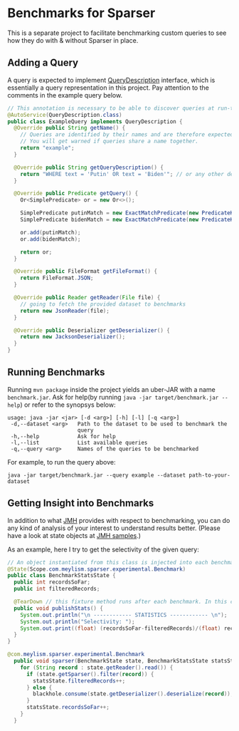 # Benchmarks for Sparser

This is a separate project to facilitate benchmarking custom queries to see how they do with & without Sparser in place.

## Adding a Query

A query is expected to implement [QueryDescription](./src/main/java/com/meylism/sparser/benchmark/QueryDescription.java)
interface, which is essentially a query representation in this project. Pay attention to the comments in the example 
query below.

```java
// This annotation is necessary to be able to discover queries at run-time.
@AutoService(QueryDescription.class)
public class ExampleQuery implements QueryDescription {
  @Override public String getName() {
    // Queries are identified by their names and are therefore expected to be unique across the project.
    // You will get warned if queries share a name together.
    return "example";
  }

  @Override public String getQueryDescription() {
    return "WHERE text = 'Putin' OR text = 'Biden'"; // or any other description with words
  }

  @Override public Predicate getQuery() {
    Or<SimplePredicate> or = new Or<>();

    SimplePredicate putinMatch = new ExactMatchPredicate(new PredicateKey("text"), "Putin");
    SimplePredicate bidenMatch = new ExactMatchPredicate(new PredicateKey("text"), "Biden");

    or.add(putinMatch);
    or.add(bidenMatch);

    return or;
  }

  @Override public FileFormat getFileFormat() {
    return FileFormat.JSON;
  }

  @Override public Reader getReader(File file) {
    // going to fetch the provided dataset to benchmarks
    return new JsonReader(file);
  }

  @Override public Deserializer getDeserializer() {
    return new JacksonDeserializer();
  }
}
```

## Running Benchmarks

Running `mvn package` inside the project yields an uber-JAR with a name `benchmark.jar`. Ask for help(by running 
`java -jar target/benchmark.jar --help`) or refer to the synopsys below:

```
usage: java -jar <jar> [-d <arg>] [-h] [-l] [-q <arg>]
 -d,--dataset <arg>   Path to the dataset to be used to benchmark the
                      query
 -h,--help            Ask for help
 -l,--list            List available queries
 -q,--query <arg>     Names of the queries to be benchmarked
```

For example, to run the query above:

`java -jar target/benchmark.jar --query example --dataset path-to-your-dataset`

## Getting Insight into Benchmarks

In addition to what [JMH](https://github.com/openjdk/jmh) provides with respect to benchmarking, you can do any kind 
of analysis of your interest to understand results better. (Please have a look at state objects at
[JMH samples](https://github.com/openjdk/jmh/tree/master/jmh-samples/src/main/java/org/openjdk/jmh/samples).)

As an example, here I try to get the selectivity of the given query:

```java
// An object instantiated from this class is injected into each benchmark method.
@State(Scope.com.meylism.sparser.experimental.Benchmark)
public class BenchmarkStatsState {
  public int recordsSoFar;
  public int filteredRecords;

  @TearDown // this fixture method runs after each benchmark. In this case it publishes my findings.
  public void publishStats() {
    System.out.println("\n ------------ STATISTICS ------------ \n");
    System.out.println("Selectivity: ");
    System.out.print((float) (recordsSoFar-filteredRecords)/(float) recordsSoFar);
  }
}
```

```java
@com.meylism.sparser.experimental.Benchmark
  public void sparser(BenchmarkState state, BenchmarkStatsState statsState, Blackhole blackhole) throws Exception {
    for (String record : state.getReader().read()) {
      if (state.getSparser().filter(record)) {
        statsState.filteredRecords++;
      } else {
        blackhole.consume(state.getDeserializer().deserialize(record));
      }
      statsState.recordsSoFar++;
    }
  }
```



